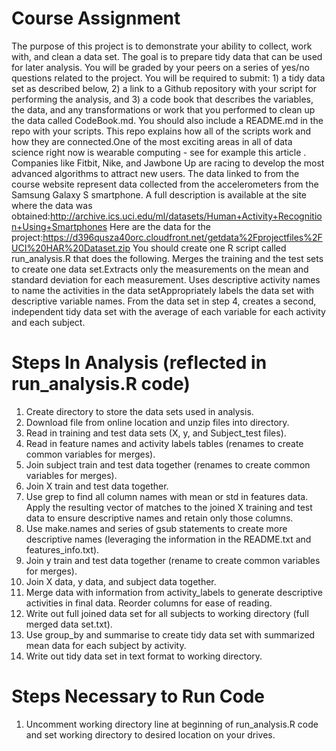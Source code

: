 # Course Assignment
The purpose of this project is to demonstrate your ability to collect, work with, and clean a data set. The goal is to prepare tidy data that can be used for later analysis. You will be graded by your peers on a series of yes/no questions related to the project. You will be required to submit: 1) a tidy data set as described below, 2) a link to a Github repository with your script for performing the analysis, and 3) a code book that describes the variables, the data, and any transformations or work that you performed to clean up the data called CodeBook.md. You should also include a README.md in the repo with your scripts. This repo explains how all of the scripts work and how they are connected.One of the most exciting areas in all of data science right now is wearable computing - see for example this article . Companies like Fitbit, Nike, and Jawbone Up are racing to develop the most advanced algorithms to attract new users. The data linked to from the course website represent data collected from the accelerometers from the Samsung Galaxy S smartphone. A full description is available at the site where the data was obtained:http://archive.ics.uci.edu/ml/datasets/Human+Activity+Recognition+Using+Smartphones Here are the data for the project:https://d396qusza40orc.cloudfront.net/getdata%2Fprojectfiles%2FUCI%20HAR%20Dataset.zip  You should create one R script called run_analysis.R that does the following. Merges the training and the test sets to create one data set.Extracts only the measurements on the mean and standard deviation for each measurement. Uses descriptive activity names to name the activities in the data setAppropriately labels the data set with descriptive variable names. From the data set in step 4, creates a second, independent tidy data set with the average of each variable for each activity and each subject.

# Steps In Analysis (reflected in run_analysis.R code)
1. Create directory to store the data sets used in analysis.
2. Download file from online location and unzip files into directory.
3. Read in training and test data sets (X, y, and Subject_test files).
4. Read in feature names and activity labels tables (renames to create common variables for merges).
5. Join subject train and test data together (renames to create common variables for merges).
6. Join X train and test data together. 
7. Use grep to find all column names with mean or std in features data.  Apply the resulting vector of matches to the joined X training    and test data to ensure descriptive names and retain only those columns.
8. Use make.names and series of gsub statements to create more descriptive names (leveraging the information in the README.txt and          features_info.txt).
9. Join y train and test data together (rename to create common variables for merges).
10. Join X data, y data, and subject data together.
11. Merge data with information from activity_labels to generate descriptive activities in final data.  Reorder columns for ease of         reading.
12. Write out full joined data set for all subjects to working directory (full merged data set.txt).
13. Use group_by and summarise to create tidy data set with summarized mean data for each subject by activity.
14. Write out tidy data set in text format to working directory.

# Steps Necessary to Run Code
1.  Uncomment working directory line at beginning of run_analysis.R code and set working directory to desired location on your drives.
